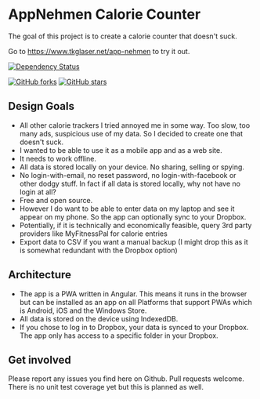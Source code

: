 # AppNehmen Calorie Counter
The goal of this project is to create a calorie counter that doesn't suck.

Go to https://www.tkglaser.net/app-nehmen to try it out.

[![Dependency Status](https://david-dm.org/tkglaser/app-nehmen.svg)](https://david-dm.org/tkglaser/app-nehmen)

[![GitHub forks](https://img.shields.io/github/forks/tkglaser/app-nehmen.svg?style=social&label=Fork)](https://github.com/tkglaser/app-nehmen/fork) [![GitHub stars](https://img.shields.io/github/stars/tkglaser/app-nehmen.svg?style=social&label=Star)](https://github.com/tkglaser/app-nehmen) 

## Design Goals
- All other calorie trackers I tried annoyed me in some way. Too slow, too many ads, suspicious use of my data.
  So I decided to create one that doesn't suck.
- I wanted to be able to use it as a mobile app and as a web site.
- It needs to work offline.
- All data is stored locally on your device. No sharing, selling or spying.
- No login-with-email, no reset password, no login-with-facebook or other dodgy stuff. 
  In fact if all data is stored locally, why not have no login at all?
- Free and open source.
- However I do want to be able to enter data on my laptop and see it appear on my phone. So the app can optionally sync
  to your Dropbox.
- Potentially, if it is technically and economically feasible, query 3rd party providers like MyFitnessPal for calorie entries
- Export data to CSV if you want a manual backup (I might drop this as it is somewhat redundant with the Dropbox option)
  
## Architecture
- The app is a PWA written in Angular. This means it runs in the browser but can be installed as an app on all Platforms that
  support PWAs which is Android, iOS and the Windows Store.
- All data is stored on the device using IndexedDB.
- If you chose to log in to Dropbox, your data is synced to your Dropbox. The app only has access to a specific folder in your
  Dropbox.
  
## Get involved
Please report any issues you find here on Github. Pull requests welcome. There is no unit test coverage yet but this is planned as well.
